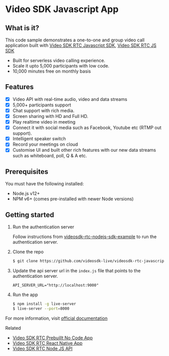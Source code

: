 # Video SDK Javascript App

## What is it?

This code sample demonstrates a one-to-one and group video call application built with [Video SDK RTC Javascript SDK](https://docs.videosdk.live/docs/realtime-communication/sdk-reference/javascript-sdk/setup), [Video SDK RTC JS SDK](https://docs.videosdk.live/docs/realtime-communication/sdk-reference/javascript-sdk/setup)

- Built for serverless video calling experience.
- Scale it upto 5,000 participants with low code.
- 10,000 minutes free on monthly basis

## Features

- [x] Video API with real-time audio, video and data streams
- [x] 5,000+ participants support
- [x] Chat support with rich media.
- [x] Screen sharing with HD and Full HD.
- [x] Play realtime video in meeting
- [x] Connect it with social media such as Facebook, Youtube etc (RTMP out support).
- [x] Intelligent speaker switch
- [x] Record your meetings on cloud
- [x] Customise UI and built other rich features with our new data streams such as whiteboard, poll, Q & A etc.

## Prerequisites

You must have the following installed:

- Node.js v12+
- NPM v6+ (comes pre-installed with newer Node versions)

## Getting started

1. Run the authentication server

   Follow instructions from [videosdk-rtc-nodejs-sdk-example](https://github.com/videosdk-live/videosdk-rtc-nodejs-sdk-example) to run the authentication server.

2. Clone the repo

   ```sh
   $ git clone https://github.com/videosdk-live/videosdk-rtc-javascript-sdk-example.git
   ```

3. Update the api server url in the `index.js` file that points to the authentication server.

   ```
   API_SERVER_URL="http://localhost:9000"
   ```

4. Run the app

   ```sh
   $ npm install -g live-server
   $ live-server --port=8000
   ```

For more information, visit [official documentation](https://docs.videosdk.live/docs/guide/video-and-audio-calling-api-sdk/getting-started)

Related

- [Video SDK RTC Prebuillt No Code App](https://github.com/videosdk-live/videosdk-rtc-js-prebuilt-embedded-example)
- [Video SDK RTC React Native App](https://github.com/videosdk-live/videosdk-rtc-react-native-sdk-example)
- [Video SDK RTC Node JS API](https://github.com/videosdk-live/videosdk-rtc-nodejs-sdk-example)
